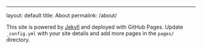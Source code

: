 ---
layout: default
title: About
permalink: /about/

This site is powered by [Jekyll](https://jekyllrb.com/) and deployed with GitHub Pages.
Update `_config.yml` with your site details and add more pages in the `pages/` directory.
